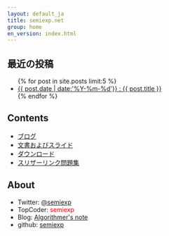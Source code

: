 ```yaml
---
layout: default_ja
title: semiexp.net
group: home
en_version: index.html
---
```

## 最近の投稿
<ul>
{% for post in site.posts limit:5 %}
  <li>
    <a href="{{relative}}{{ post.url | replace_first:'/',''}}">{{ post.date | date:'%Y-%m-%d'}} : {{ post.title }}</a>
  </li>
{% endfor %}
</ul>

## Contents
- [ブログ](blog/index_ja.html)
- [文書およびスライド](docs/index_ja.html)
- [ダウンロード](downloads/index_ja.html)
- [スリザーリンク問題集](slitherlink/index_ja.html)

## About
- Twitter: [@semiexp](https://twitter.com/semiexp)
- TopCoder: <span style="color:red">semiexp</span>
- Blog: [Algorithmer's note](http://d.hatena.ne.jp/semiexp/)
- github: [semiexp](https://github.com/semiexp/)
